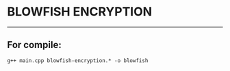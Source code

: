 # BLOWFISH ENCRYPTION

---

## For compile:

```
g++ main.cpp blowfish-encryption.* -o blowfish

```
